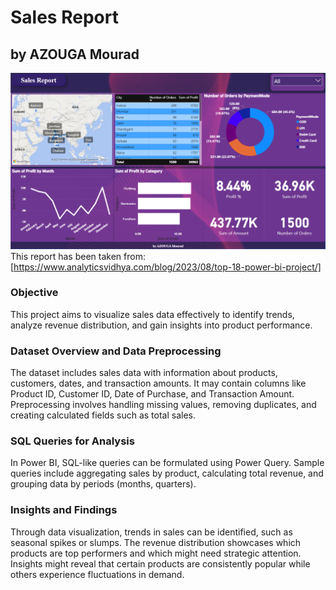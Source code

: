 # Sales Report
## by AZOUGA Mourad
![Screenshot of the report](https://github.com/Mourad-Azouga/Power-BI-Projects/blob/main/Sales_Report/Screenshot.png)
This report has been taken from: [https://www.analyticsvidhya.com/blog/2023/08/top-18-power-bi-project/]

### Objective
This project aims to visualize sales data effectively to identify trends, analyze revenue distribution, and gain insights into product performance.

### Dataset Overview and Data Preprocessing
The dataset includes sales data with information about products, customers, dates, and transaction amounts. It may contain columns like Product ID, Customer ID, Date of Purchase, and Transaction Amount. Preprocessing involves handling missing values, removing duplicates, and creating calculated fields such as total sales.

### SQL Queries for Analysis
In Power BI, SQL-like queries can be formulated using Power Query. Sample queries include aggregating sales by product, calculating total revenue, and grouping data by periods (months, quarters).

### Insights and Findings
Through data visualization, trends in sales can be identified, such as seasonal spikes or slumps. The revenue distribution showcases which products are top performers and which might need strategic attention. Insights might reveal that certain products are consistently popular while others experience fluctuations in demand.
